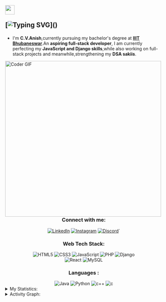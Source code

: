 <h2 align="left">

   <img src="https://raw.githubusercontent.com/MartinHeinz/MartinHeinz/master/wave.gif" width="30px" height="30px" /> 

   [![Typing SVG](https://readme-typing-svg.herokuapp.com/?lines=Hello+There!!;I+am+C.V.Anish.;Welcome+to+my+Github.;Code+is+like+humour!!;It's+bad,+when+you+explain+it+🤣;)]()
</h2>

- I'm <b>C.V.Anish</b>,currently pursuing my bachelor's degree at **<a href="https://www.iiit-bh.ac.in/">IIIT Bhubaneswar</a>**.An **aspiring full-stack developer**, I am currently perfecting my **JavaScript and Django skills**,while also working on full-stack projects and meanwhile,strengthening my **DSA sakiis**.


<img src="https://media0.giphy.com/media/RbDKaczqWovIugyJmW/giphy.gif?cid=ecf05e47pxhoi4bdycwe8ukiqhc8v9zbghmxz2ue5f1zz0bf&rid=giphy.gif&ct=g" alt="Coder GIF" width="500" align="left">


<h3 align="center">Connect with me:</h3>
<div align="center">
  <a href="https://www.linkedin.com/in/c-v-anish-aa0764220/"><img alt="LinkedIn" src="https://img.shields.io/badge/linkedin-%230077B5.svg?style=for-the-badge&logo=linkedin&logoColor=white"/></a>
   <a href="https://www.instagram.com/_.cvanish._"><img alt="Instagram" src="https://img.shields.io/badge/Instagram-E4405F?style=for-the-badge&logo=instagram&logoColor=white"/></a>
  <a href="https://discordapp.com/users/C.V.ANISH#7535"><img alt="Discord" src="https://img.shields.io/badge/Discord-7289DA?style=for-the-badge&logo=discord&logoColor=white"/></a>`
  </div>
  
<h3 align="center">Web Tech Stack:</h3>
<div align="center">
  <img alt="HTML5" src="https://img.shields.io/badge/html5-%23E34F26.svg?style=for-the-badge&logo=html5&logoColor=white"/>
  <img alt="CSS3" src="https://img.shields.io/badge/css3-%231572B6.svg?style=for-the-badge&logo=css3&logoColor=white"/> 
  <img alt="JavaScript" src="https://img.shields.io/badge/javascript-%23323330.svg?style=for-the-badge&logo=javascript&logoColor=%23F7DF1E"/> 
  <img alt="PHP" src="https://img.shields.io/badge/php-%23777BB4.svg?style=for-the-badge&logo=php&logoColor=white"/>
  <img alt="Django" src="https://img.shields.io/badge/django-%2343853D.svg?style=for-the-badge&logo=django&logoColor=white"/>
  <br>
  <img alt="React" src="https://img.shields.io/badge/React-319795?style=for-the-badge&logo=react&logoColor=white"/>
  <img alt="MySQL" src="https://img.shields.io/badge/mysql-593D88?style=for-the-badge&logo=mysql&logoColor=white"/>
</div>
  
<h3 align="center">Languages :</h3>
<div align="center">
  <img alt="Java" src="https://img.shields.io/badge/java-%23ED8B00.svg?style=for-the-badge&logo=java&logoColor=white"/>
  <img alt="Python" src="https://img.shields.io/badge/python-%2314354C.svg?style=for-the-badge&logo=python&logoColor=white"/>
  <img alt="c++" src="https://img.shields.io/badge/C%2B%2B-00599C?style=for-the-badge&logo=c%2B%2B&logoColor=white"/>
  <img alt="c" src="https://img.shields.io/badge/c-010101?&style=for-the-badge&logo=c&logoColor=white"/>
</div>


<details>
<summary>My Statistics:</summary>
<br>
<table>
  <tr>
    <td><img src="https://github-readme-stats.vercel.app/api?username=c-v-anish&show_icons=true&theme=dark&locale=en" alt="jigar-sable" /></td>
    <td><img src="https://github-readme-stats.vercel.app/api/top-langs?username=C-V-ANISH&show_icons=true&theme=dark&locale=en&layout=compact" alt="jigar-sable" /</td>
    <td><img src="https://github-readme-streak-stats.herokuapp.com/?user=C-V-Anish&theme=dark" alt="C-V-Anish" />
  </tr>
</table>
  </details>
  <details>
  <summary>Activity Graph:</summary>
  <a><img alt="C.V.Anish's Activity Graph" src="https://activity-graph.herokuapp.com/graph?username=C-V-Anish&bg_color=1F222E&color=F8D866&line=F85D7F&point=FFFFFF&hide_border=true" height="250px"/></a> 
  </details>
